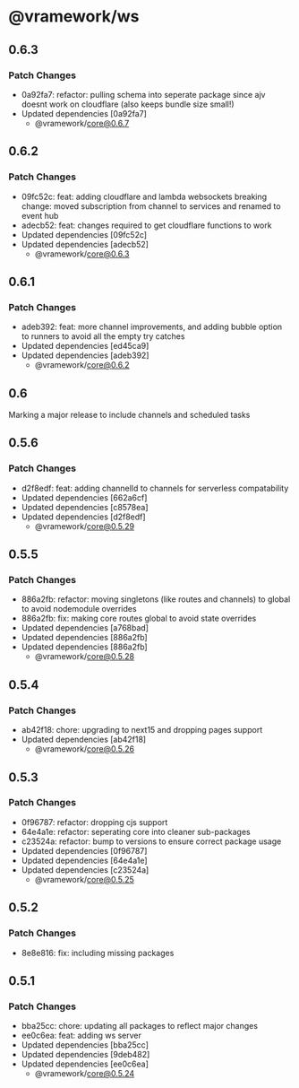 # @vramework/ws

## 0.6.3

### Patch Changes

- 0a92fa7: refactor: pulling schema into seperate package since ajv doesnt work on cloudflare (also keeps bundle size small!)
- Updated dependencies [0a92fa7]
  - @vramework/core@0.6.7

## 0.6.2

### Patch Changes

- 09fc52c: feat: adding cloudflare and lambda websockets
  breaking change: moved subscription from channel to services and renamed to event hub
- adecb52: feat: changes required to get cloudflare functions to work
- Updated dependencies [09fc52c]
- Updated dependencies [adecb52]
  - @vramework/core@0.6.3

## 0.6.1

### Patch Changes

- adeb392: feat: more channel improvements, and adding bubble option to runners to avoid all the empty try catches
- Updated dependencies [ed45ca9]
- Updated dependencies [adeb392]
  - @vramework/core@0.6.2

## 0.6

Marking a major release to include channels and scheduled tasks

## 0.5.6

### Patch Changes

- d2f8edf: feat: adding channelId to channels for serverless compatability
- Updated dependencies [662a6cf]
- Updated dependencies [c8578ea]
- Updated dependencies [d2f8edf]
  - @vramework/core@0.5.29

## 0.5.5

### Patch Changes

- 886a2fb: refactor: moving singletons (like routes and channels) to global to avoid nodemodule overrides
- 886a2fb: fix: making core routes global to avoid state overrides
- Updated dependencies [a768bad]
- Updated dependencies [886a2fb]
- Updated dependencies [886a2fb]
  - @vramework/core@0.5.28

## 0.5.4

### Patch Changes

- ab42f18: chore: upgrading to next15 and dropping pages support
- Updated dependencies [ab42f18]
  - @vramework/core@0.5.26

## 0.5.3

### Patch Changes

- 0f96787: refactor: dropping cjs support
- 64e4a1e: refactor: seperating core into cleaner sub-packages
- c23524a: refactor: bump to versions to ensure correct package usage
- Updated dependencies [0f96787]
- Updated dependencies [64e4a1e]
- Updated dependencies [c23524a]
  - @vramework/core@0.5.25

## 0.5.2

### Patch Changes

- 8e8e816: fix: including missing packages

## 0.5.1

### Patch Changes

- bba25cc: chore: updating all packages to reflect major changes
- ee0c6ea: feat: adding ws server
- Updated dependencies [bba25cc]
- Updated dependencies [9deb482]
- Updated dependencies [ee0c6ea]
  - @vramework/core@0.5.24
